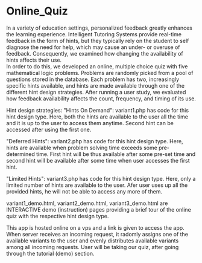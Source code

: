 # Online_Quiz
In a variety of education settings, personalized feedback greatly enhances the learning experience. Intelligent Tutoring Systems provide real-time feedback in the form of hints, but they typically rely on the student to self diagnose the need for help, which may cause an under- or overuse of feedback. Consequently, we examined how changing the availability of hints affects their use.   
In order to do this, we developed an online, multiple choice quiz with five mathematical logic problems. Problems are randomly picked from a pool of questions stored in the database. Each problem has two, increasingly specific hints available, and hints are made available through one of the different hint design strategies. After running a user study, we evaluated how feedback availability affects the count, frequency, and timing of its use.  

Hint design strategies:
"Hints On Demand": variant1.php has code for this hint design type. Here, both the hints are available to the user all the time and it is up to the user to access them anytime. Second hint can be accessed after using the first one.    

"Deferred Hints": variant2.php has code for this hint design type. Here, hints are available when problem solving time exceeds some pre-determined time.   First hint will be thus available after some pre-set time and second hint will be available after some time when user accesses the first hint.    

"Limited Hints": variant3.php has code for this hint design type. Here, only a limited number of hints are available to the user. Afer user uses up all the provided hints, he will not be able to access any more of them.

variant1_demo.html, variant2_demo.html, variant3_demo.html are INTERACTIVE demo (instruction) pages providing a brief tour of the online quiz with the respective hint design type.      

This app is hosted online on a vps and a link is given to access the app. When server receives an incoming request, it radomly assigns one of the available variants to the user and evenly distributes available variants among all incoming requests. User will be taking our quiz, after going through the tutorial (demo) section.     
